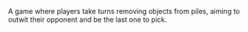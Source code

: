 A game where players take turns removing objects from piles, aiming to outwit their opponent and be the last one to pick.
